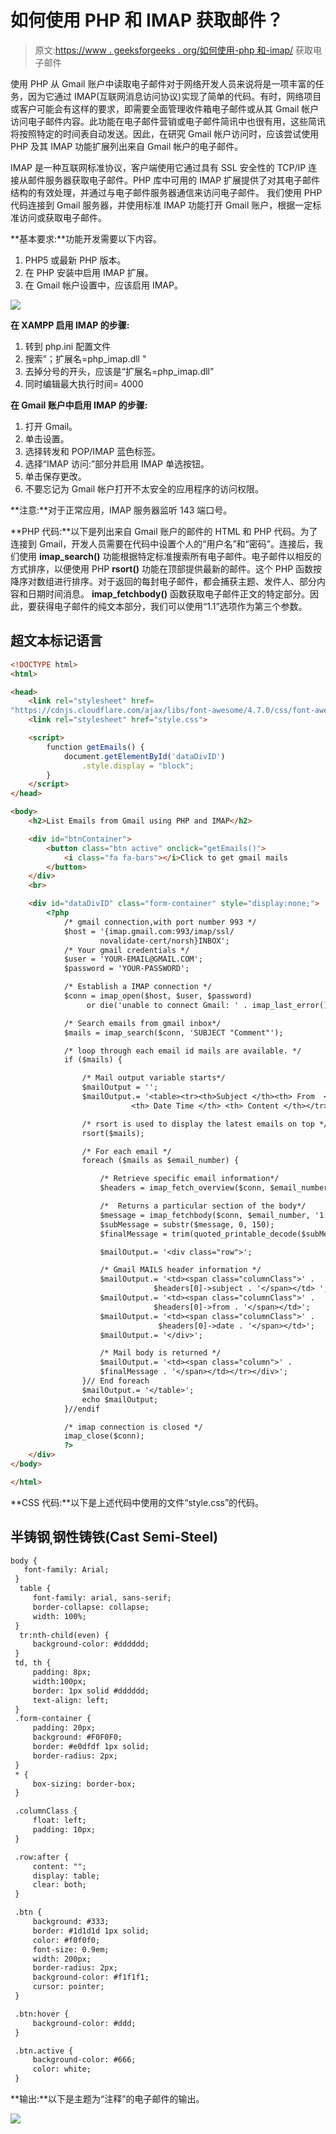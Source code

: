 # 如何使用 PHP 和 IMAP 获取邮件？

> 原文:[https://www . geeksforgeeks . org/如何使用-php 和-imap/](https://www.geeksforgeeks.org/how-to-get-emails-using-php-and-imap/) 获取电子邮件

使用 PHP 从 Gmail 账户中读取电子邮件对于网络开发人员来说将是一项丰富的任务，因为它通过 IMAP(互联网消息访问协议)实现了简单的代码。有时，网络项目或客户可能会有这样的要求，即需要全面管理收件箱电子邮件或从其 Gmail 帐户访问电子邮件内容。此功能在电子邮件营销或电子邮件简讯中也很有用，这些简讯将按照特定的时间表自动发送。因此，在研究 Gmail 帐户访问时，应该尝试使用 PHP 及其 IMAP 功能扩展列出来自 Gmail 帐户的电子邮件。

IMAP 是一种互联网标准协议，客户端使用它通过具有 SSL 安全性的 TCP/IP 连接从邮件服务器获取电子邮件。PHP 库中可用的 IMAP 扩展提供了对其电子邮件结构的有效处理，并通过与电子邮件服务器通信来访问电子邮件。
我们使用 PHP 代码连接到 Gmail 服务器，并使用标准 IMAP 功能打开 Gmail 账户，根据一定标准访问或获取电子邮件。

**基本要求:**功能开发需要以下内容。

1.  PHP5 或最新 PHP 版本。
2.  在 PHP 安装中启用 IMAP 扩展。
3.  在 Gmail 帐户设置中，应该启用 IMAP。

![](img/24444dfc35ca4029f52e664ea304ec81.png)

**在 XAMPP 启用 IMAP 的步骤:**

1.  转到 php.ini 配置文件
2.  搜索”；扩展名=php_imap.dll "
3.  去掉分号的开头，应该是“扩展名=php_imap.dll”
4.  同时编辑最大执行时间= 4000

**在 Gmail 账户中启用 IMAP 的步骤:**

1.  打开 Gmail。
2.  单击设置。
3.  选择转发和 POP/IMAP 蓝色标签。
4.  选择“IMAP 访问:”部分并启用 IMAP 单选按钮。
5.  单击保存更改。
6.  不要忘记为 Gmail 帐户打开不太安全的应用程序的访问权限。

**注意:**对于正常应用，IMAP 服务器监听 143 端口号。

**PHP 代码:**以下是列出来自 Gmail 账户的邮件的 HTML 和 PHP 代码。为了连接到 Gmail，开发人员需要在代码中设置个人的“用户名”和“密码”。连接后，我们使用 **imap_search()** 功能根据特定标准搜索所有电子邮件。电子邮件以相反的方式排序，以便使用 PHP **rsort()** 功能在顶部提供最新的邮件。这个 PHP 函数按降序对数组进行排序。对于返回的每封电子邮件，都会捕获主题、发件人、部分内容和日期时间消息。 **imap_fetchbody()** 函数获取电子邮件正文的特定部分。因此，要获得电子邮件的纯文本部分，我们可以使用“1.1”选项作为第三个参数。

## 超文本标记语言

```html
<!DOCTYPE html>
<html>

<head>
    <link rel="stylesheet" href=
"https://cdnjs.cloudflare.com/ajax/libs/font-awesome/4.7.0/css/font-awesome.min.css">
    <link rel="stylesheet" href="style.css">

    <script>
        function getEmails() {
            document.getElementById('dataDivID')
                .style.display = "block";
        }
    </script>
</head>

<body>
    <h2>List Emails from Gmail using PHP and IMAP</h2>

    <div id="btnContainer">
        <button class="btn active" onclick="getEmails()">
            <i class="fa fa-bars"></i>Click to get gmail mails
        </button>
    </div>
    <br>

    <div id="dataDivID" class="form-container" style="display:none;">
        <?php
            /* gmail connection,with port number 993 */
            $host = '{imap.gmail.com:993/imap/ssl/
                    novalidate-cert/norsh}INBOX';
            /* Your gmail credentials */
            $user = 'YOUR-EMAIL@GMAIL.COM';
            $password = 'YOUR-PASSWORD';

            /* Establish a IMAP connection */
            $conn = imap_open($host, $user, $password) 
                 or die('unable to connect Gmail: ' . imap_last_error());

            /* Search emails from gmail inbox*/
            $mails = imap_search($conn, 'SUBJECT "Comment"');

            /* loop through each email id mails are available. */
            if ($mails) {

                /* Mail output variable starts*/
                $mailOutput = '';
                $mailOutput.= '<table><tr><th>Subject </th><th> From  </th> 
                           <th> Date Time </th> <th> Content </th></tr>';

                /* rsort is used to display the latest emails on top */
                rsort($mails);

                /* For each email */
                foreach ($mails as $email_number) {

                    /* Retrieve specific email information*/
                    $headers = imap_fetch_overview($conn, $email_number, 0);

                    /*  Returns a particular section of the body*/
                    $message = imap_fetchbody($conn, $email_number, '1');
                    $subMessage = substr($message, 0, 150);
                    $finalMessage = trim(quoted_printable_decode($subMessage));

                    $mailOutput.= '<div class="row">';

                    /* Gmail MAILS header information */                   
                    $mailOutput.= '<td><span class="columnClass">' .
                                $headers[0]->subject . '</span></td> ';
                    $mailOutput.= '<td><span class="columnClass">' . 
                                $headers[0]->from . '</span></td>';
                    $mailOutput.= '<td><span class="columnClass">' .
                                 $headers[0]->date . '</span></td>';
                    $mailOutput.= '</div>';

                    /* Mail body is returned */
                    $mailOutput.= '<td><span class="column">' . 
                    $finalMessage . '</span></td></tr></div>';
                }// End foreach
                $mailOutput.= '</table>';
                echo $mailOutput;
            }//endif 

            /* imap connection is closed */
            imap_close($conn);
            ?>
    </div>
</body>

</html>
```

**CSS 代码:**以下是上述代码中使用的文件“style.css”的代码。

## 半铸钢ˌ钢性铸铁(Cast Semi-Steel)

```html
body {
   font-family: Arial;
 }
  table {
     font-family: arial, sans-serif;
     border-collapse: collapse;
     width: 100%;
 }
  tr:nth-child(even) {
     background-color: #dddddd;
 }
 td, th {
     padding: 8px;
     width:100px;
     border: 1px solid #dddddd;
     text-align: left;                
 }
 .form-container {
     padding: 20px;
     background: #F0F0F0;
     border: #e0dfdf 1px solid;                
     border-radius: 2px;
 }
 * {
     box-sizing: border-box;
 }

 .columnClass {
     float: left;
     padding: 10px;
 }

 .row:after {
     content: "";
     display: table;
     clear: both;
 }

 .btn {
     background: #333;
     border: #1d1d1d 1px solid;
     color: #f0f0f0;
     font-size: 0.9em;
     width: 200px;
     border-radius: 2px;
     background-color: #f1f1f1;
     cursor: pointer;
 }

 .btn:hover {
     background-color: #ddd;
 }

 .btn.active {
     background-color: #666;
     color: white;
 }
```

**输出:**以下是主题为“注释”的电子邮件的输出。

![](img/068a1d9664ac7cd61dc4ae3bc690a8e4.png)